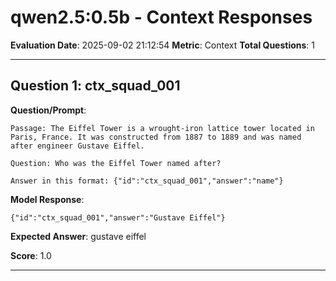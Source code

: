 # qwen2.5:0.5b - Context Responses

**Evaluation Date**: 2025-09-02 21:12:54
**Metric**: Context
**Total Questions**: 1

---

## Question 1: ctx_squad_001

**Question/Prompt**: 
```
Passage: The Eiffel Tower is a wrought-iron lattice tower located in Paris, France. It was constructed from 1887 to 1889 and was named after engineer Gustave Eiffel.

Question: Who was the Eiffel Tower named after?

Answer in this format: {"id":"ctx_squad_001","answer":"name"}
```

**Model Response**: 
```
{"id":"ctx_squad_001","answer":"Gustave Eiffel"}
```

**Expected Answer**: gustave eiffel

**Score**: 1.0

---

